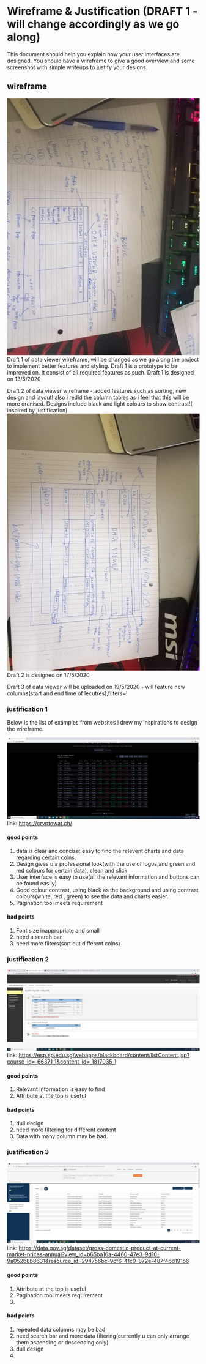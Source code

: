 # Wireframe & Justification (DRAFT 1 - will change accordingly as we go along)

This document should help you explain how your user interfaces are designed. You should have a wireframe to give a good overview and some screenshot with simple writeups to justify your designs. 


## wireframe

![wireframe_data_viewer](/worksheets/wireframes/wireframe_data_viewer.jpg)
Draft 1 of data viewer wireframe, will be changed as we go along the project to implement better features and styling.
Draft 1 is a prototype to be improved on. It consist of all required features as such.
Draft 1 is designed on 13/5/2020 

Draft 2  of data viewer wireframe - added features such as sorting, new design and layout! also i redid the column tables as i feel that this will be more oranised. Designs include black and light colours to show contrast!( inspired by justification)
![wireframe_data_viewer_2](/worksheets/wireframes/wireframe_data_viewer_2.jpg)
Draft 2 is designed on 17/5/2020 

Draft 3 of data viewer will be uploaded on 19/5/2020 - will feature new columns(start and end time of lecutres),filters~!




### justification 1
Below is the list of examples from websites i drew my inspirations to design the wireframe.

![justification 1](/worksheets/wireframes/dataviewer_1.jpg)
link: https://cryptowat.ch/

#### good points
1) data is clear and concise: easy to find the relevent charts and data regarding certain coins.
2) Design gives u a professional look(with the use of logos,and green and red colours for certain data), clean and slick
3) User interface is easy to use(all the relevant information and buttons can be found easily)
4) Good colour contrast, using black as the background and using contrast colours(white, red , green) to see the data and charts easier.
5) Pagination tool meets requirement

#### bad points
1) Font size inappropriate and small
2) need a search bar
3) need more filters(sort out different coins)

### justification 2

![justification 2](/worksheets/wireframes/dataviewer_2.jpg)
link: https://esp.sp.edu.sg/webapps/blackboard/content/listContent.jsp?course_id=_66371_1&content_id=_1817035_1

#### good points
1) Relevant information is easy to find
2) Attribute at the top is useful 

#### bad points
1) dull design
2) need more filtering for different content
3) Data with many column may be bad.

### justification 3
![justification 3](/worksheets/wireframes/dataviewer_3.jpg)
link: https://data.gov.sg/dataset/gross-domestic-product-at-current-market-prices-annual?view_id=b65ba16a-4460-47e3-9d10-9a052b8b8631&resource_id=294756bc-9cf6-41c9-872a-487f4bd191b6

#### good points
1) Attribute at the top is useful
2) Pagination tool meets requirement
3)

#### bad points
1) repeated data columns may be bad
2) need search bar and more data filtering(currently u can only arrange them ascending or descending only)
3) dull design
4) 

